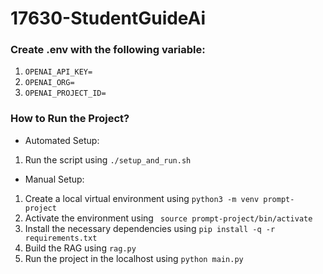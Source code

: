 # 17630-StudentGuideAi

### Create .env with the following variable:
1. ``OPENAI_API_KEY=`` 
2. ``OPENAI_ORG=``
3. ``OPENAI_PROJECT_ID=``

### How to Run the Project?
- Automated Setup:
1. Run the script using ``./setup_and_run.sh``

- Manual Setup:
1. Create a local virtual environment using ``python3 -m venv prompt-project``
2. Activate the environment using `` source prompt-project/bin/activate``
3. Install the necessary dependencies using ``pip install -q -r requirements.txt``
4. Build the RAG using ``rag.py``
5. Run the project in the localhost using ``python main.py``
